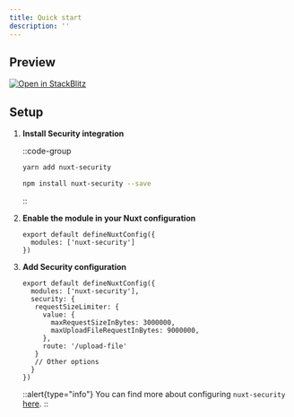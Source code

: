 ```yaml
---
title: Quick start
description: ''
---
```


## Preview

[![Open in StackBlitz](https://developer.stackblitz.com/img/open_in_stackblitz.svg)](https://stackblitz.com/github/baroshem/nuxt-security-stackblitz)

## Setup

1. **Install Security integration**

    ::code-group
      ```bash [Yarn]
      yarn add nuxt-security
      ```
      ```bash [NPM]
      npm install nuxt-security --save
      ```
    ::

2. **Enable the module in your Nuxt configuration**

   ```js{}[nuxt.config.js]
   export default defineNuxtConfig({
     modules: ['nuxt-security']
   })
   ```

3. **Add Security configuration**

   ```js{}[nuxt.config.js]
   export default defineNuxtConfig({
     modules: ['nuxt-security'],
     security: {
      requestSizeLimiter: {
        value: {
          maxRequestSizeInBytes: 3000000,
          maxUploadFileRequestInBytes: 9000000,
        },
        route: '/upload-file'
      }
      // Other options
     }
   })
   ```

   ::alert{type="info"}
   You can find more about configuring `nuxt-security` [here](/getting-started/configuration).
   ::
